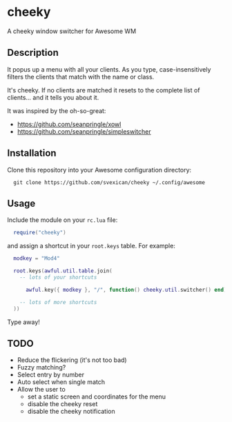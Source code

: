 cheeky
======

A cheeky window switcher for Awesome WM

Description
-----------

It popus up a menu with all your clients. As you type,
case-insensitively filters the clients that match with the
name or class.

It's cheeky. If no clients are matched it resets to the complete list
of clients... and it tells you about it.

It was inspired by the oh-so-great:

- https://github.com/seanpringle/xowl
- https://github.com/seanpringle/simpleswitcher

Installation
------------

Clone this repository into your Awesome configuration directory:

```
  git clone https://github.com/svexican/cheeky ~/.config/awesome
```

Usage
-----

Include the module on your `rc.lua` file:

```lua
  require("cheeky")
```

and assign a shortcut in your `root.keys` table. For example:

```lua
  modkey = "Mod4"

  root.keys(awful.util.table.join(
    -- lots of your shortcuts

      awful.key({ modkey }, "/", function() cheeky.util.switcher() end),

    -- lots of more shortcuts
  ))
```

Type away!

TODO
----

- Reduce the flickering (it's not too bad)
- Fuzzy matching?
- Select entry by number
- Auto select when single match
- Allow the user to
  * set a static screen and coordinates for the menu
  * disable the cheeky reset
  * disable the cheeky notification

